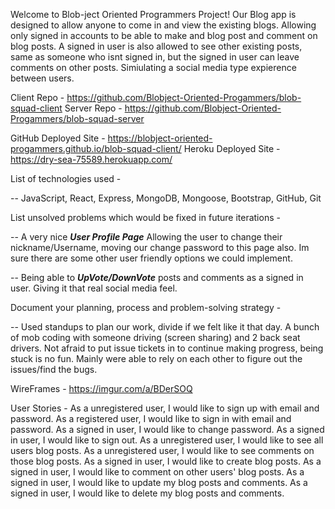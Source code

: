 Welcome to Blob-ject Oriented Programmers Project!
Our Blog app is designed to allow anyone to come in and view the existing blogs. Allowing only signed
in accounts to be able to make and blog post and comment on blog posts. A signed in user is also allowed
to see other existing posts, same as someone who isnt signed in, but the signed in user can leave comments on other posts.
Simiulating a social media type expierence between users.

Client Repo -
https://github.com/Blobject-Oriented-Progammers/blob-squad-client
Server Repo -
https://github.com/Blobject-Oriented-Progammers/blob-squad-server

GitHub Deployed Site -
https://blobject-oriented-progammers.github.io/blob-squad-client/
Heroku Deployed Site -
https://dry-sea-75589.herokuapp.com/

List of technologies used -

-- JavaScript, React, Express, MongoDB, Mongoose, Bootstrap, GitHub, Git

List unsolved problems which would be fixed in future iterations -

-- A very nice ***User Profile Page*** Allowing the user to change their nickname/Username,
moving our change password to this page also. Im sure there are some other user friendly options we could implement.

-- Being able to ***UpVote/DownVote*** posts and comments as a signed in user. Giving it that real social media feel.

Document your planning, process and problem-solving strategy -

-- Used standups to plan our work, divide if we felt like it that day. A bunch of mob coding with someone
driving (screen sharing) and 2 back seat drivers. Not afraid to put issue tickets in to continue making progress, being stuck is no fun. Mainly were able to rely on each other to figure out the issues/find the bugs.

WireFrames -
https://imgur.com/a/BDerSOQ

User Stories -
As a unregistered user, I would like to sign up with email and password.
As a registered user, I would like to sign in with email and password.
As a signed in user, I would like to change password.
As a signed in user, I would like to sign out.
As a unregistered user, I would like to see all users blog posts.
As a unregistered user, I would like to see comments on those blog posts.
As a signed in user, I would like to create blog posts.
As a signed in user, I would like to comment on other users' blog posts.
As a signed in user, I would like to update my blog posts and comments.
As a signed in user, I would like to delete my blog posts and comments.
